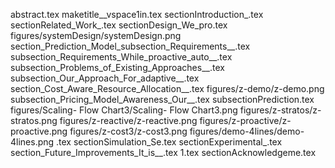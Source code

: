 abstract.tex
maketitle__vspace1in.tex
sectionIntroduction_.tex
sectionRelated_Work_.tex
sectionDesign_We_pro.tex
figures/systemDesign/systemDesign.png
section_Prediction_Model_subsection_Requirements__.tex
subsection_Requirements_While_proactive_auto__.tex
subsection_Problems_of_Existing_Approaches__.tex
subsection_Our_Approach_For_adaptive__.tex
section_Cost_Aware_Resource_Allocation__.tex
figures/z-demo/z-demo.png
subsection_Pricing_Model_Awareness_Our__.tex
subsectionPrediction.tex
figures/Scaling- Flow Chart3/Scaling- Flow Chart3.png
figures/z-stratos/z-stratos.png
figures/z-reactive/z-reactive.png
figures/z-proactive/z-proactive.png
figures/z-cost3/z-cost3.png
figures/demo-4lines/demo-4lines.png
.tex
sectionSimulation_Se.tex
sectionExperimental_.tex
section_Future_Improvements_It_is__.tex
1.tex
sectionAcknowledgeme.tex
